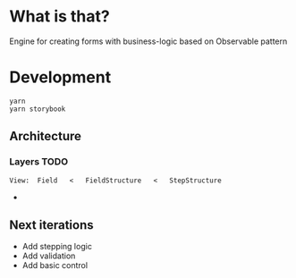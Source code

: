 # What is that?

Engine for creating forms with business-logic based on Observable pattern

# Development
```
yarn 
yarn storybook
```

## Architecture
### Layers TODO
```
View:  Field   <   FieldStructure   <   StepStructure
```
- 

## Next iterations
- Add stepping logic
- Add validation
- Add basic control
